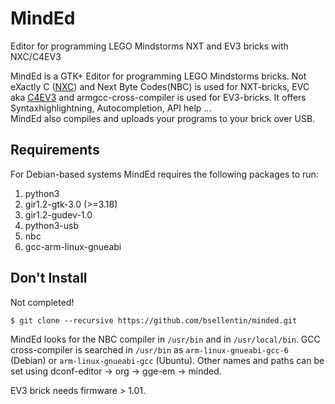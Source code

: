 # MindEd
Editor for programming LEGO Mindstorms NXT and EV3 bricks with NXC/C4EV3

MindEd is a GTK+ Editor for programming LEGO Mindstorms bricks.
Not eXactly C ([NXC](http://bricxcc.sourceforge.net)) and Next Byte Codes(NBC) is used for NXT-bricks,
EVC aka [C4EV3](https://github.com/c4ev3) and armgcc-cross-compiler is used for EV3-bricks. It
offers Syntaxhighlightning, Autocompletion, API help ...  
MindEd also compiles and uploads your programs to your brick over USB.

## Requirements

For Debian-based systems MindEd requires the following packages to run:
1. python3
1. gir1.2-gtk-3.0 (>=3.18)
1. gir1.2-gudev-1.0
1. python3-usb
1. nbc
1. gcc-arm-linux-gnueabi

## Don't Install

Not completed!

```$ git clone --recursive https://github.com/bsellentin/minded.git```

MindEd looks for the NBC compiler in ```/usr/bin``` and in ```/usr/local/bin```. GCC cross-compiler is searched
in ```/usr/bin``` as ```arm-linux-gnueabi-gcc-6``` (Debian) or ```arm-linux-gnueabi-gcc``` (Ubuntu). Other
names and paths can be set using dconf-editor -> org -> gge-em -> minded.

EV3 brick needs firmware > 1.01.
